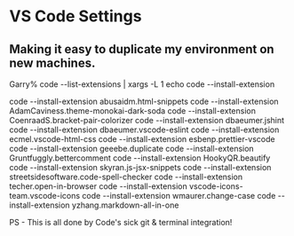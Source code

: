 # VS Code Settings

## Making it easy to duplicate my environment on new machines.

Garry% code --list-extensions | xargs -L 1 echo code --install-extension

code --install-extension abusaidm.html-snippets
code --install-extension AdamCaviness.theme-monokai-dark-soda
code --install-extension CoenraadS.bracket-pair-colorizer
code --install-extension dbaeumer.jshint
code --install-extension dbaeumer.vscode-eslint
code --install-extension ecmel.vscode-html-css
code --install-extension esbenp.prettier-vscode
code --install-extension geeebe.duplicate
code --install-extension Gruntfuggly.bettercomment
code --install-extension HookyQR.beautify
code --install-extension skyran.js-jsx-snippets
code --install-extension streetsidesoftware.code-spell-checker
code --install-extension techer.open-in-browser
code --install-extension vscode-icons-team.vscode-icons
code --install-extension wmaurer.change-case
code --install-extension yzhang.markdown-all-in-one

PS - This is all done by Code's sick git & terminal integration!